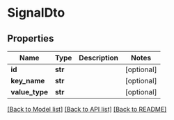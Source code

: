 # SignalDto

## Properties
Name | Type | Description | Notes
------------ | ------------- | ------------- | -------------
**id** | **str** |  | [optional] 
**key_name** | **str** |  | [optional] 
**value_type** | **str** |  | [optional] 

[[Back to Model list]](../README.md#documentation-for-models) [[Back to API list]](../README.md#documentation-for-api-endpoints) [[Back to README]](../README.md)


